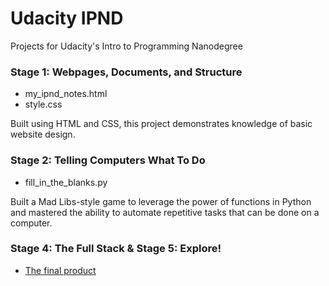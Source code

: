 # Udacity IPND
Projects for Udacity's Intro to Programming Nanodegree

### Stage 1: Webpages, Documents, and Structure
- my_ipnd_notes.html
- style.css

Built using HTML and CSS, this project demonstrates knowledge of basic website design.


### Stage 2: Telling Computers What To Do
- fill_in_the_blanks.py

Built a Mad Libs-style game to leverage the power of functions in Python and mastered the ability to automate repetitive tasks that can be done on a computer.


### Stage 4: The Full Stack & Stage 5: Explore!
- [The final product](http://david-venturi-ipnd-notes.appspot.com/)

